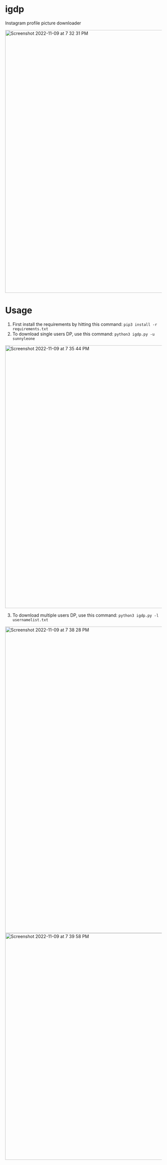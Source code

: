 # igdp
Instagram profile picture downloader

<img width="843" alt="Screenshot 2022-11-09 at 7 32 31 PM" src="https://user-images.githubusercontent.com/58636452/200850412-fe52ff90-d6f3-4cc9-a09d-4d2ed31819ab.png">

# Usage

1. First install the requirements by hitting this command: `pip3 install -r requirements.txt`
2. To download single users DP, use this command: `python3 igdp.py -u sunnyleone`

<img width="843" alt="Screenshot 2022-11-09 at 7 35 44 PM" src="https://user-images.githubusercontent.com/58636452/200851099-339d1ef7-d1b1-415e-a777-652c8352a9de.png">

3. To download multiple users DP, use this command: `python3 igdp.py -l usernamelist.txt`

<img width="983" alt="Screenshot 2022-11-09 at 7 38 28 PM" src="https://user-images.githubusercontent.com/58636452/200851746-2fa2b2ca-2fae-49c3-9463-f06f26603de1.png">
<img width="727" alt="Screenshot 2022-11-09 at 7 39 58 PM" src="https://user-images.githubusercontent.com/58636452/200852074-4105d7bd-3912-4b7b-bdf4-e2890188e30c.png">
